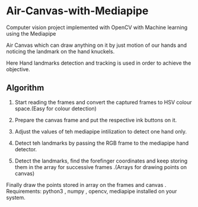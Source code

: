 # Air-Canvas-with-Mediapipe

Computer vision project implemented with OpenCV with Machine learning using the Mediapipe

Air Canvas which can draw anything on it by just motion of our hands and noticing the landmark on the hand knuckels.

Here Hand landmarks detection and tracking is used in order to achieve the objective.



## Algorithm
1. Start reading the frames and convert the captured frames to HSV colour space.(Easy for colour detection)

2. Prepare the canvas frame and put the respective ink buttons on it.

3. Adjust the values of teh mediapipe intilization to detect one hand only.

4. Detect teh landmarks by passing the RGB frame to the mediapipe hand detector.

5. Detect the landmarks, find the forefinger coordinates and keep storing them in the array for successive frames .(Arrays for drawing points on canvas)


Finally draw the points stored in array on the frames and canvas .
Requirements: python3 , numpy , opencv, mediapipe installed on your system.